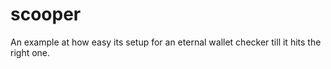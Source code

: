 # scooper
 An example at how easy its setup for an eternal wallet checker till it hits the right one.
